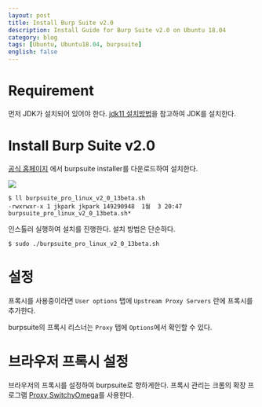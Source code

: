 ```yaml
---
layout: post
title: Install Burp Suite v2.0
description: Install Guide for Burp Suite v2.0 on Ubuntu 18.04
category: blog
tags: [Ubuntu, Ubuntu18.04, burpsuite]
english: false
---
```


# Requirement

먼저 JDK가 설치되어 있어야 한다. [jdk11 설치방법](install_jdk11)을 참고하여 JDK를 설치한다.

# Install Burp Suite v2.0

[공식 홈페이지](https://portswigger.net/) 에서 burpsuite installer를 다운로드하여 설치한다.

![](../images/burpsuite-v2-01.png)

```
$ ll burpsuite_pro_linux_v2_0_13beta.sh 
-rwxrwxr-x 1 jkpark jkpark 149290948  1월  3 20:47 burpsuite_pro_linux_v2_0_13beta.sh*
```

인스톨러 실행하여 설치를 진행한다. 설치 방법은 단순하다.

```
$ sudo ./burpsuite_pro_linux_v2_0_13beta.sh
```

# 설정

프록시를 사용중이라면 `User options` 탭에 `Upstream Proxy Servers` 란에 프록시를 추가한다.

burpsuite의 프록시 리스너는 `Proxy` 탭에 `Options`에서 확인할 수 있다.

# 브라우저 프록시 설정

브라우저의 프록시를 설정하여 burpsuite로 향하게한다.
프록시 관리는 크롬의 확장 프로그램 [Proxy SwitchyOmega](https://chrome.google.com/webstore/detail/proxy-switchyomega/padekgcemlokbadohgkifijomclgjgif)를 사용한다.

